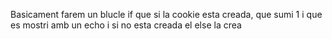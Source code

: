 Basicament farem un blucle if que si la cookie esta creada, que sumi 1 i que es mostri amb un echo i si no esta creada el else la crea